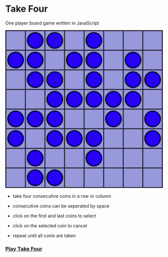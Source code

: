 # Take Four
One player board game written in JavaScript

![Take Four](Take.gif)

- take four consecutive coins in a row or column

- consecutive coins can be seperated by space

- click on the first and last coins to select

- click on the selected coin to cancel

- repeat until all conis are taken

### [Play Take Four](https://mezoka.github.io/TakeFour)
